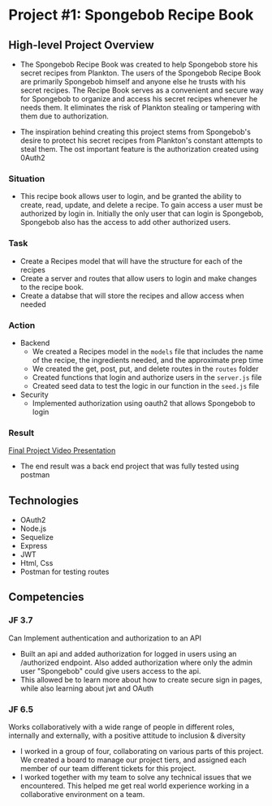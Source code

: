 # Project #1: Spongebob Recipe Book

## High-level Project Overview

- The Spongebob Recipe Book was created to help Spongebob store his secret recipes from Plankton. The users of the Spongebob Recipe Book are primarily Spongebob himself and anyone else he trusts with his secret recipes. The Recipe Book serves as a convenient and secure way for Spongebob to organize and access his secret recipes whenever he needs them. It eliminates the risk of Plankton stealing or tampering with them due to authorization.

- The inspiration behind creating this project stems from Spongebob's desire to protect his secret recipes from Plankton's constant attempts to steal them. The ost important feature is the authorization created using 0Auth2

### Situation

- This recipe book allows user to login, and be granted the ability to create, read, update, and delete a recipe. To gain access a user must be authorized by login in. Initially the only user that can login is Spongebob, Spongebob also has the access to add other authorized users.

### Task

- Create a Recipes model that will have the structure for each of the recipes
- Create a server and routes that allow users to login and make changes to the recipe book.
- Create a databse that will store the recipes and allow access when needed

### Action

- Backend
  - We created a Recipes model in the `models` file that includes the name of the recipe, the ingredients needed, and the approximate prep time
  - We created the get, post, put, and delete routes in the `routes` folder
  - Created functions that login and authorize users in the `server.js` file
  - Created seed data to test the logic in our function in the `seed.js` file
- Security
  - Implemented authorization using oauth2 that allows Spongebob to login

### Result

[Final Project Video Presentation](https://youtu.be/EvvSNexul6g?si=AMTOg7yzmQDH0Ve)

- The end result was a back end project that was fully tested using postman

## Technologies

- OAuth2
- Node.js
- Sequelize
- Express
- JWT
- Html, Css
- Postman for testing routes

## Competencies

### JF 3.7

Can Implement authentication and authorization to an API

- Built an api and added authorization for logged in users using an /authorized endpoint. Also added authorization where only the admin user "Spongebob" could give users access to the api.
- This allowed be to learn more about how to create secure sign in pages, while also learning about jwt and OAuth

### JF 6.5

Works collaboratively with a wide range of people in different roles, internally and externally, with a positive attitude to inclusion & diversity

- I worked in a group of four, collaborating on various parts of this project. We created a board to manage our project tiers, and assigned each member of our team different tickets for this project.
- I worked together with my team to solve any technical issues that we encountered. This helped me get real world experience working in a collaborative environment on a team.
